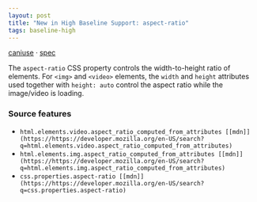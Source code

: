 ```yaml
---
layout: post
title: "New in High Baseline Support: aspect-ratio"
tags: baseline-high
---
```


[caniuse](https://caniuse.com/?search=aspect-ratio) · [spec](https://drafts.csswg.org/css-sizing-4/#aspect-ratio)

The `aspect-ratio` CSS property controls the width-to-height ratio of elements. For `<img>` and `<video>` elements, the `width` and `height` attributes used together with `height: auto` control the aspect ratio while the image/video is loading.

### Source features

- ``html.elements.video.aspect_ratio_computed_from_attributes [[mdn]](https://https://developer.mozilla.org/en-US/search?q=html.elements.video.aspect_ratio_computed_from_attributes)``
- ``html.elements.img.aspect_ratio_computed_from_attributes [[mdn]](https://https://developer.mozilla.org/en-US/search?q=html.elements.img.aspect_ratio_computed_from_attributes)``
- ``css.properties.aspect-ratio [[mdn]](https://https://developer.mozilla.org/en-US/search?q=css.properties.aspect-ratio)``
